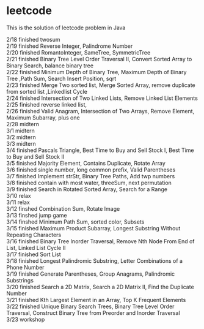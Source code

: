 # leetcode
<p>This is the solution of leetcode problem in Java</p>
2/18 finished twosum <br>
2/19 finished Reverse Integer, Palindrome Number<br>
2/20 finished RomantoInteger, SameTree, SymmetricTree<br>
2/21 finished Binary Tree Level Order Traversal II, Convert Sorted Array to Binary Search, balance binary tree<br>
2/22 finished Minimum Depth of Binary Tree, Maximum Depth of Binary Tree ,Path Sum, Search Insert Position, sqrt<br>
2/23 finished Merge Two sorted list, Merge Sorted Array, remove duplicate from sorted list ,Linkedlist Cycle<br>
2/24 finished Intersection of Two Linked Lists, Remove Linked List Elements<br>
2/25 finished reverse linked list, <br>
2/26 finished Valid Anagram, Intersection of Two Arrays, Remove Element, Maximum Subarray, plus one<br>
2/28 midtern<br>
3/1 midtern<br>
3/2 midtern<br>
3/3 midtern<br>
3/4 finished Pascals Triangle, Best Time to Buy and Sell Stock I, Best Time to Buy and Sell Stock II<br>
3/5 finished Majority Element, Contains Duplicate, Rotate Array<br>
3/6 finished single number, long common prefix, Valid Parentheses<br>
3/7 finished Implement strStr, Binary Tree Paths, Add twp numbers<br>
3/8 finished contain with most water, threeSum, next permutation<br>
3/9 finished Search in Rotated Sorted Array, Search for a Range<br>
3/10 relax <br>
3/11 relax <br>
3/12 finshed Combination Sum, Rotate Image<br>
3/13 finshed jump game<br>
3/14 finshed Minimum Path Sum, sorted color, Subsets<br>
3/15 finished Maximum Product Subarray, Longest Substring Without Repeating Characters<br>
3/16 finished Binary Tree Inorder Traversal, Remove Nth Node From End of List, Linked List Cycle II<br>
3/17 finished Sort List<br>
3/18 finished Longest Palindromic Substring, Letter Combinations of a Phone Number<br>
3/19 finished Generate Parentheses, Group Anagrams, Palindromic Substrings<br>
3/20 finished Search a 2D Matrix, Search a 2D Matrix II, Find the Duplicate Number<br>
3/21 finished Kth Largest Element in an Array, Top K Frequent Elements<br>
3/22 finished Unique Binary Search Trees, Binary Tree Level Order Traversal, Construct Binary Tree from Preorder and Inorder Traversal<br>
3/23 workshop<br>

